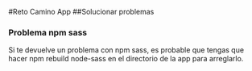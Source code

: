 #Reto Camino App
##Solucionar problemas
### Problema npm sass
Si te devuelve un problema con npm sass, es probable que tengas que hacer npm rebuild node-sass en el directorio de la app para arreglarlo.